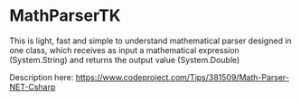 # MathParserTK

This is light, fast and simple to understand mathematical parser designed in one class, which receives as input a mathematical expression (System.String) and returns the output value (System.Double)

Description here: https://www.codeproject.com/Tips/381509/Math-Parser-NET-Csharp

